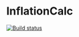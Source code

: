 # InflationCalc

[![Build status](https://build.appcenter.ms/v0.1/apps/8c04de82-1111-42aa-9253-8a89d3352d1b/branches/dev/badge)](https://appcenter.ms)
